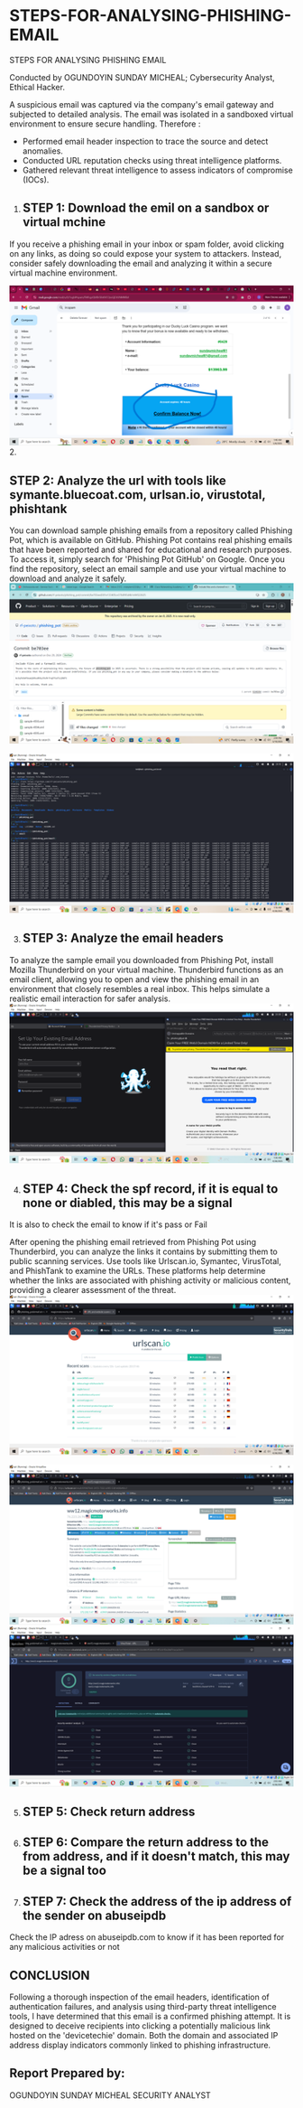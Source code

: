 # STEPS-FOR-ANALYSING-PHISHING-EMAIL

STEPS FOR ANALYSING PHISHING EMAIL

Conducted by OGUNDOYIN SUNDAY MICHEAL; Cybersecurity Analyst, Ethical Hacker.

A suspicious email was captured via the company's email gateway and subjected to detailed analysis. The email was isolated in a sandboxed virtual environment to ensure secure handling.
Therefore :

* Performed email header inspection to trace the source and detect anomalies.
* Conducted URL reputation checks using threat intelligence platforms.
* Gathered relevant threat intelligence to assess indicators of compromise (IOCs).



1. <h2>STEP 1: Download the emil on a sandbox or virtual mchine</h2>

If you receive a phishing email in your inbox or spam folder, avoid clicking on any links, as doing so could expose your system to attackers. Instead, consider safely downloading the email and analyzing it within a secure virtual machine environment.

<img src="Folder/phishing 01.PNG">
2. <H2>STEP 2: Analyze the url with tools like symante.bluecoat.com, urlsan.io, virustotal, phishtank</H2>

You can download sample phishing emails from a repository called Phishing Pot, which is available on GitHub. Phishing Pot contains real phishing emails that have been reported and shared for educational and research purposes. To access it, simply search for 'Phishing Pot GitHub' on Google. Once you find the repository, select an email sample and use your virtual machine to download and analyze it safely.
<img src="Folder/phishing 001.PNG">

<img src="Folder/phishing 1.PNG">

3. <h2>STEP 3: Analyze the email headers</h2>

To analyze the sample email you downloaded from Phishing Pot, install Mozilla Thunderbird on your virtual machine. Thunderbird functions as an email client, allowing you to open and view the phishing email in an environment that closely resembles a real inbox. This helps simulate a realistic email interaction for safer analysis.
<img src="Folder/phishing 2.PNG">





4. <h2>STEP 4: Check the spf record, if it is equal to none or diabled, this may be a signal</h2>

It is also to check the email to know if it's pass or Fail

After opening the phishing email retrieved from Phishing Pot using Thunderbird, you can analyze the links it contains by submitting them to public scanning services. Use tools like Urlscan.io, Symantec, VirusTotal, and PhishTank to examine the URLs. These platforms help determine whether the links are associated with phishing activity or malicious content, providing a clearer assessment of the threat.
<img src="Folder/phishing 4.PNG">

<img src="Folder/phishing 5.PNG">

<img src="Folder/phishing 6.PNG">





5. <h2>STEP 5: Check return address</h2>


6. <h2>STEP 6: Compare the return address to the from address, and if it doesn't match, this may be a signal too</h2>


7. <h2>STEP 7: Check the address of the ip address of the sender on  abuseipdb</h2>

Check the IP adress on abuseipdb.com to know if it has been reported for any malicious activities or not

<h2>CONCLUSION</h2>

Following a thorough inspection of the email headers, identification of authentication failures, and analysis using third-party threat intelligence tools, I have determined that this email is a confirmed phishing attempt. It is designed to deceive recipients into clicking a potentially malicious link hosted on the 'devicetechie' domain. Both the domain and associated IP address display indicators commonly linked to phishing infrastructure.

<h2>Report Prepared by:</h2>
OGUNDOYIN SUNDAY MICHEAL
SECURITY ANALYST
